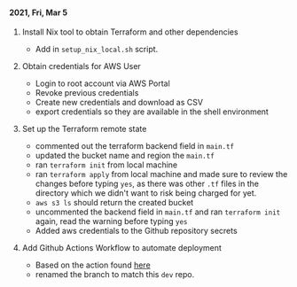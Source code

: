 #### 2021, Fri, Mar 5 

1. Install Nix tool to obtain Terraform and other dependencies
    * Add in `setup_nix_local.sh` script.

2. Obtain credentials for AWS User
    * Login to root account via AWS Portal
    * Revoke previous credentials
    * Create new credentials and download as CSV
    * export credentials so they are available in the shell environment

3. Set up the Terraform remote state
    * commented out the terraform backend field in `main.tf`
    * updated the bucket name and region the `main.tf`
    * ran `terraform init` from local machine
    * ran `terraform apply` from local machine and made sure to review the changes before typing `yes`, as there was other `.tf` files in the directory which we didn't want to risk being charged for yet.
    * `aws s3 ls` should return the created bucket
    * uncommented the backend field in `main.tf` and ran `terraform init` again, read the warning before typing `yes`
    * Added aws credentials to the Github repository secrets

4. Add Github Actions Workflow to automate deployment
    * Based on the action found [here](https://github.com/loujaybee/terraform-aws-github-action-bootstrap/blob/master/.github/workflows/master.yml)
    * renamed the branch to match this `dev` repo.